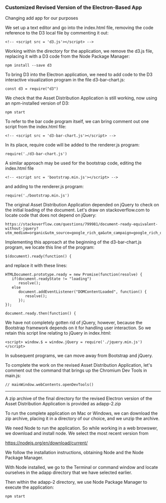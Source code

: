 ### Customized Revised Version of the Electron-Based App

Changing add app for our purposes

We set up a text editor and go into the index.html file, removing the code reference to the D3 local file by commenting it out:
```
<!-- <script src = 'd3.js'></script> -->
```   
Working within the directory for the application, we remove the d3.js file, replacing it with a D3 code from the Node Package Manager:
```
npm install --save d3
```
To bring D3 into the Electron application, we need to add code to the D3 interactive visualization program in the file d3-bar-chart.js:
```
const d3 = require("d3")
```
We check that the Asset Distribution Application is still working, now using an npm-installed version of D3:
```
npm start
```
To refer to the bar code program itself, we can bring comment out one script from the index.html file:
```
<!-- <script src = 'd3-bar-chart.js'></script> -->
```
In its place, require code will be added to the renderer.js program:
```
require('./d3-bar-chart.js')
```
A similar approach may be used for the bootstrap code, editing the index.html file
```
<!-- <script src = 'bootstrap.min.js'></script> -->
```
and adding to the renderer.js program:
```
require('./bootstrap.min.js')
```
The original Asset Distribution Application depended on jQuery to check on the initial loading of the document. Let's draw on stackoverflow.com to locate code that does not depend on jQuery:
```
https://stackoverflow.com/questions/799981/document-ready-equivalent-without-jquery?utm_medium=organic&utm_source=google_rich_qa&utm_campaign=google_rich_qa
```
Implementing this approach at the beginning of the d3-bar-chart.js program, we locate this line of the program:
```
$(document).ready(function() {
```
and replace it with these lines:
```
HTMLDocument.prototype.ready = new Promise(function(resolve) {
   if(document.readyState != "loading")
      resolve();
   else
      document.addEventListener("DOMContentLoaded", function() {
         resolve();
      });
});

document.ready.then(function() {
```
We have not completely gotten rid of jQuery, however, because the Bootstrap framework depends on it for handling user interaction. So we retain this script line relating to jQuery in index.html:
```
<script> window.$ = window.jQuery = require('./jquery.min.js') </script>
```
In subsequent programs, we can move away from Bootstrap and jQuery.

To complete the work on the revised Asset Distribution Application, let's comment out the command that brings up the Chromium Dev Tools in main.js:
```
// mainWindow.webContents.openDevTools()
```

-------------------------

A zip archive of the final directory for the revised Electron version of the Asset Distribution Application is provided as adapp-2.zip

To run the complete application on Mac or Windows, we can download the zip archive,  placing it in a directory of our choice, and we unzip the archive.

We need Node to run the application. So while working in a web browswer, we download  and install node. We select the most recent version from

https://nodejs.org/en/download/current/

We follow the installation instructions, obtaining Node and the Node Package Manager.

With Node installed, we go to the Terminal or command window and locate ourselves in the adapp directory that we have selected earlier.

Then within the adapp-2 directory, we use Node Package Manager to execute the application:
```
npm start
```   
